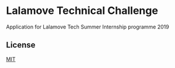 # Lalamove Technical Challenge
Application for Lalamove Tech Summer Internship programme 2019

## License
[MIT](https://choosealicense.com/licenses/mit/)
